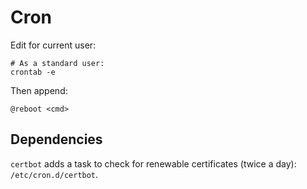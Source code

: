 # Cron

Edit for current user:

```shell
# As a standard user:
crontab -e
```

Then append:

```text
@reboot <cmd>
```

## Dependencies

`certbot` adds a task to check for renewable certificates (twice a day): `/etc/cron.d/certbot`.
